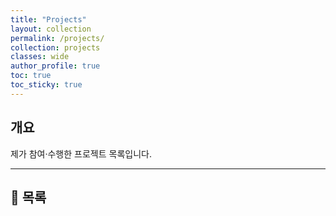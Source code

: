 ```yaml
---
title: "Projects"
layout: collection
permalink: /projects/
collection: projects
classes: wide
author_profile: true
toc: true
toc_sticky: true
---
```


## 개요

제가 참여·수행한 프로젝트 목록입니다. 

---

## 📄 목록

